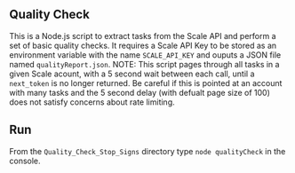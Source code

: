 ## Quality Check
This is a Node.js script to extract tasks from the Scale API and perform a set of basic quality checks.  It requires a Scale API Key to be stored as an environment variable with the name `SCALE_API_KEY` and ouputs a JSON file named `qualityReport.json`.  NOTE: This script pages through all tasks in a given Scale acount, with a 5 second wait between each call, until a `next_token` is no longer returned.  Be careful if this is pointed at an account with many tasks and the 5 second delay (with defualt page size of 100) does not satisfy concerns about rate limiting.  
 
 ## Run
 From the `Quality_Check_Stop_Signs` directory type `node qualityCheck` in the console.
